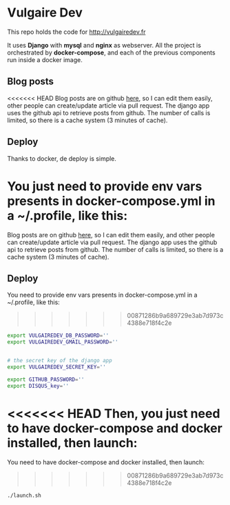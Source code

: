 # Vulgaire Dev

This repo holds the code for http://vulgairedev.fr

It uses **Django** with **mysql** and **nginx** as webserver.
All the project is orchestrated by **docker-compose**, and each of the previous components run inside a docker image.

## Blog posts

<<<<<<< HEAD
Blog posts are on github [here](https://github.com/Romathonat/vulgaireDevEntries), so I can edit them easily, other people can create/update article via pull request. The django app uses the github api to retrieve posts from github. The number of calls is limited, so there is a cache system (3 minutes of cache).

## Deploy

Thanks to docker, de deploy is simple.

You just need to provide env vars presents in docker-compose.yml in a ~/.profile, like this:
=======
Blog posts are on github [here](https://github.com/Romathonat/vulgaireDevEntries), so I can edit them easily, and other people can create/update article via pull request. The django app uses the github api to retrieve posts from github. The number of calls is limited, so there is a cache system (3 minutes of cache).

## Deploy

You need to provide env vars presents in docker-compose.yml in a ~/.profile, like this:
>>>>>>> 00871286b9a689729e3ab7d973c4388e718f4c2e

``` bash
export VULGAIREDEV_DB_PASSWORD=''
export VULGAIREDEV_GMAIL_PASSWORD=''


# the secret key of the django app
export VULGAIREDEV_SECRET_KEY=''

export GITHUB_PASSWORD=''
export DISQUS_key=''
```

<<<<<<< HEAD
Then, you just need to have docker-compose and docker installed, then launch:
=======
You need to have docker-compose and docker installed, then launch:
>>>>>>> 00871286b9a689729e3ab7d973c4388e718f4c2e

``` bash
./launch.sh
``` 
